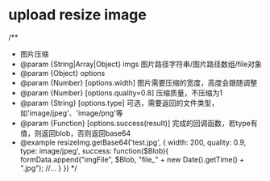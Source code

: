 # upload resize image

/**
 * 图片压缩
 * @param {String|Array|Object} imgs 图片路径字符串/图片路径数组/file对象
 * @param {Object} options
 * @param {Number} [options.width] 图片需要压缩的宽度，高度会跟随调整
 * @param {Number} [options.quality=0.8] 压缩质量，不压缩为1
 * @param {String} [options.type] 可选，需要返回的文件类型，如'image/jpeg'、'image/png'等
 * @param {Function} [options.success(result)] 完成的回调函数，若type有值，则返回blob，否则返回base64
 * @example
    resizeImg.getBase64('test.jpg', {
      width: 200,
      quality: 0.9,
      type: image/jpeg',
      success: function($Blob){
        formData.append("imgFile", $Blob, "file_" + new Date().getTime() + ".jpg");
        //...
      }
    })
 */